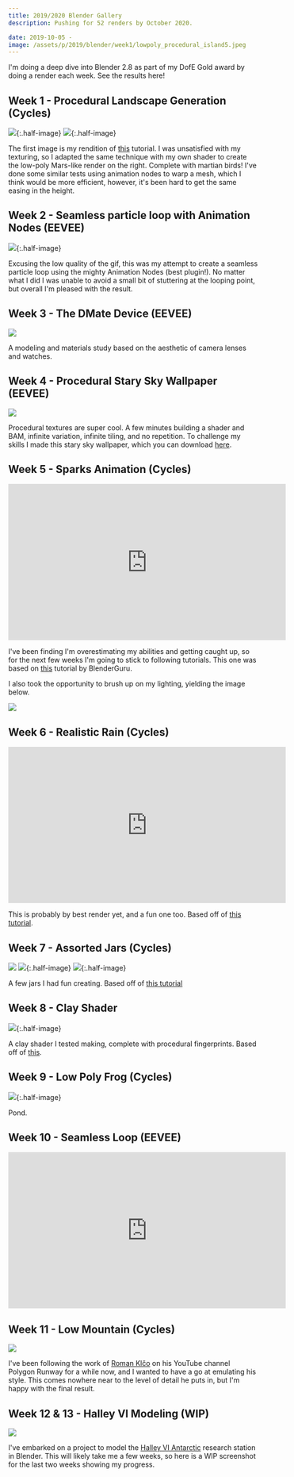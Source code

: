 ```yaml
---
title: 2019/2020 Blender Gallery
description: Pushing for 52 renders by October 2020.

date: 2019-10-05 -
image: /assets/p/2019/blender/week1/lowpoly_procedural_island5.jpeg
---
```


I'm doing a deep dive into Blender 2.8 as part of my DofE Gold award by doing a render each week. See the results here!

## Week 1 - Procedural Landscape Generation (Cycles)

![](/assets/p/2019/blender/week1/proceduralislandisland2.jpeg){:.half-image}
![](/assets/p/2019/blender/week1/lowpoly_procedural_island5.jpeg){:.half-image}

The first image is my rendition of [this](https://www.youtube.com/watch?v=yrMee2gcS20) tutorial. I was unsatisfied with my texturing, so I adapted the same technique with my own shader to create the low-poly Mars-like render on the right. Complete with martian birds! 
I've done some similar tests using animation nodes to warp a mesh, which I think would be more efficient, however, it's been hard to get the same easing in the height.

## Week 2 - Seamless particle loop with Animation Nodes (EEVEE)

![](/assets/p/2019/blender/week2/10c.gif){:.half-image}

Excusing the low quality of the gif, this was my attempt to create a seamless particle loop using the mighty Animation Nodes (best plugin!). No matter what I did I was unable to avoid a small bit of stuttering at the looping point, but overall I'm pleased with the result.

## Week 3 - The DMate Device (EEVEE)

![](/assets/p/2019/blender/week3/dmate.jpeg)

A modeling and materials study based on the aesthetic of camera lenses and watches.

## Week 4 - Procedural Stary Sky Wallpaper (EEVEE)

![](/assets/p/2019/blender/week4/starysky_wallpaper.jpeg)

Procedural textures are super cool. A few minutes building a shader and BAM, infinite variation, infinite tiling, and no repetition. To challenge my skills I made this stary sky wallpaper, which you can download <a download href="/assets/p/2019/blender/week4/starysky_wallpaper.jpeg">here</a>.

## Week 5 - Sparks Animation (Cycles)

<iframe width="560" height="315" src="https://www.youtube-nocookie.com/embed/823sUwlC-2c?controls=0" frameborder="0" allowfullscreen></iframe>

I've been finding I'm overestimating my abilities and getting caught up, so for the next few weeks I'm going to stick to following tutorials. This one was based on [this](https://www.youtube.com/watch?v=MGRhJf0xdE8) tutorial by BlenderGuru. 

I also took the opportunity to brush up on my lighting, yielding the image below.

![](/assets/p/2019/blender/week5/sparks.jpeg)

## Week 6 - Realistic Rain (Cycles)

<iframe width="560" height="315" src="https://www.youtube-nocookie.com/embed/NgksT1Nj0ms?controls=0" frameborder="0" allowfullscreen></iframe>

This is probably by best render yet, and a fun one too. Based off of [this tutorial](https://www.youtube.com/watch?v=35bbyAJodEQ).


## Week 7 - Assorted Jars (Cycles)

![](/assets/p/2019/blender/week7/vase1.jpeg)
![](/assets/p/2019/blender/week7/vase2.jpeg){:.half-image}
![](/assets/p/2019/blender/week7/vase3.jpeg){:.half-image}

A few jars I had fun creating.
Based off of [this tutorial](https://www.youtube.com/watch?v=DGKTk5wPIZM)

## Week 8 - Clay Shader

![](/assets/p/2019/blender/week8/clay.png){:.half-image}

A clay shader I tested making, complete with procedural fingerprints. Based off of [this](https://www.youtube.com/watch?v=wTu3Xssw67Q).

## Week 9 - Low Poly Frog (Cycles)

![](/assets/p/2019/blender/week9/frog.jpeg){:.half-image}

Pond.

## Week 10 - Seamless Loop (EEVEE)

<iframe width="560" height="315" src="https://www.youtube-nocookie.com/embed/i0xbmFMcAzU?controls=0" frameborder="0" allowfullscreen></iframe>

## Week 11 - Low Mountain (Cycles)

![](/assets/p/2019/blender/week11/mountain.jpeg)

I've been following the work of [Roman Klčo](https://romanklco.com/) on his YouTube channel Polygon Runway for a while now, and I wanted to have a go at emulating his style. This comes nowhere near to the level of detail he puts in, but I'm happy with the final result.

## Week 12 & 13 - Halley VI Modeling (WIP)

![](/assets/p/2019/blender/week12/wip.jpeg)

I've embarked on a project to model the [Halley VI Antarctic](https://www.bas.ac.uk/polar-operations/sites-and-facilities/facility/halley/) research station in Blender. This will likely take me a few weeks, so here is a WIP screenshot for the last two weeks showing my progress.